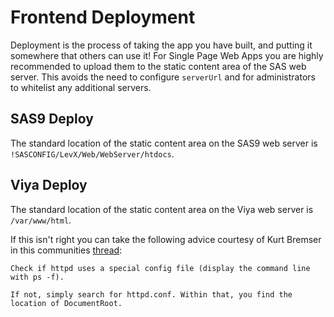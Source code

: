 Frontend Deployment
====================
Deployment is the process of taking the app you have built, and putting it somewhere that others can use it!  For Single Page Web Apps you are highly recommended to upload them to the static content area of the SAS web server.  This avoids the need to configure `serverUrl` and for administrators to whitelist any additional servers.

## SAS9 Deploy

The standard location of the static content area on the SAS9 web server is `!SASCONFIG/LevX/Web/WebServer/htdocs`.


## Viya Deploy

The standard location of the static content area on the Viya web server is `/var/www/html`.

If this isn't right you can take the following advice courtesy of Kurt Bremser in this communities [thread](https://communities.sas.com/t5/Developers/How-do-I-locate-the-static-content-area-of-the-web-server-on/m-p/589385):

```
Check if httpd uses a special config file (display the command line with ps -f).

If not, simply search for httpd.conf. Within that, you find the location of DocumentRoot.
```
<meta name="description" content="Deployment is the process of taking the app you have built, and putting it somewhere that others can use it! ">